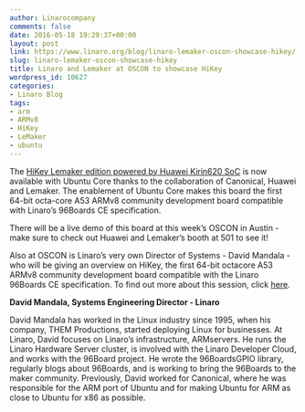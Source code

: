```yaml
---
author: Linarocompany
comments: false
date: 2016-05-18 19:29:37+00:00
layout: post
link: https://www.linaro.org/blog/linaro-lemaker-oscon-showcase-hikey/
slug: linaro-lemaker-oscon-showcase-hikey
title: Linaro and Lemaker at OSCON to showcase HiKey
wordpress_id: 10627
categories:
- Linaro Blog
tags:
- arm
- ARMv8
- HiKey
- LeMaker
- ubuntu
---
```


The [HiKey Lemaker edition powered by Huawei Kirin620 SoC](http://www.lemaker.org/blog-news-23.html) is now available with Ubuntu Core thanks to the collaboration of Canonical, Huawei and Lemaker. The enablement of Ubuntu Core makes this board the first 64-bit octa-core A53 ARMv8 community development board compatible with Linaro’s 96Boards CE specification.

There will be a live demo of this board at this week’s OSCON in Austin - make sure to check out Huawei and Lemaker’s booth at 501 to see it! 

Also at OSCON is Linaro’s very own Director of Systems - David Mandala - who will be giving an overview on HiKey, the first 64-bit octacore A53 ARMv8 community development board compatible with the Linaro 96Boards CE specification. To find out more about this session, click [here](http://conferences.oreilly.com/oscon/open-source-us/public/schedule/detail/52784). 



**David Mandala, Systems Engineering Director - Linaro**

David Mandala has worked in the Linux industry since 1995, when his company, THEM Productions, started deploying Linux for businesses. At Linaro, David focuses on Linaro’s infrastructure, ARMservers. He runs the Linaro Hardware Server cluster, is involved with the Linaro Developer Cloud, and works with the 96Board project. He wrote the 96BoardsGPIO library, regularly blogs about 96Boards, and is working to bring the 96Boards to the maker community. Previously, David worked for Canonical, where he was responsible for the ARM port of Ubuntu and for making Ubuntu for ARM as close to Ubuntu for x86 as possible.


